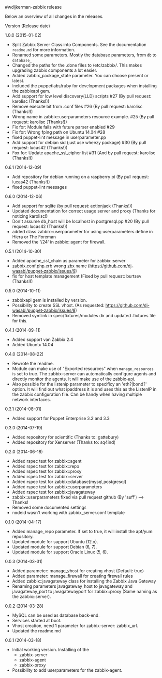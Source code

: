 #wdijkerman-zabbix release

Below an overview of all changes in the releases.

Version (Release date)

1.0.0   (2015-01-02)

  * Split Zabbix Server Class into Components. See the documentation `readme.md` for more information.
  * Renamed some parameters. Mostly the database parameters, from `db` to `database_`
  * Changed the paths for the <sqlfile>.done files to /etc/zabbix/. This makes upgrading zabbix components a lot easier.
  * Added zabbix_package_state parameter. You can choose present or latest.
  * Included the puppetlabs/ruby for development packages when installing the zabbixapi gem.
  * Add support for low level discovery(LLD) scripts #27 (By pull request: karolisc (Thanks!))
  * Remove execute bit from .conf files #26 (By pull request: karolisc (Thanks!))
  * Wrong name in zabbix::userparameters resource example. #25 (By pull request: karolisc (Thanks!))
  * Fix for: Module fails with future parser enabled #29
  * Fix for: Wrong fping path on Ubuntu 14.04 #28
  * fixed puppet-lint message in userparameter.pp
  * Add support for debian sid (just use wheezy package) #30 (By pull request: lucas42 (Thanks!))
  * Fox for: Update apache_ssl_cipher list #31 (And by pull request: karolisc (Thanks!))

0.6.1   (2014-12-09)

  * Add repository for debian running on a raspberry pi (By pull request: lucas42 (Thanks!))
  * fixed puppet-lint messages

0.6.0   (2014-12-06)

  * Add support for sqlite (by pull request: actionjack (Thanks!))
  * Updated documentation for correct usage server and proxy (Thanks for noticing karolisc!)
  * Don't assume db_host will be localhost in postgresql.pp #20 (By pull request: lucas42 (Thanks!))
  * added class zabbix::userparameter for using userparameters define in Hiera or The Foreman
  * Removed the '/24' in zabbix::agent for firewall.

0.5.1	(2014-10-30)

  * Added apache_ssl_chain as parameter for zabbix::server
  * zabbix.conf.php.erb wrong zbx name (https://github.com/dj-wasabi/puppet-zabbix/issues/9)
  * fix for host template management (Fixed by pull request: burtsev (Thanks!))

0.5.0	(2014-10-11)

  * zabbixapi gem is installed by version.
  * Possibility to create SSL vhost. (As requested: https://github.com/dj-wasabi/puppet-zabbix/issues/8)
  * Removed symlink in spec/fixtures/modules dir and updated .fixtures file for this.


0.4.1   (2014-09-11)

  * Added support van Zabbix 2.4
  * Added Ubuntu 14.04

0.4.0   (2014-08-22)

  * Rewrote the readme.
  * Module can make use of "Exported resources" when `manage_resources` is set to true. The zabbix-server can automatically configure agents and directly monitor the agents. It will make use of the zabbix-api.
  * Also possible for the listenip parameter to specificy an 'eth?|bond?' option. It will find out what ipaddress it is and uses this as the ListenIP in the zabbix configuration file. Can be handy when having multiple network interfaces.

0.3.1  (2014-08-01)

  * Added support for Puppet Enterprise 3.2 and 3.3

0.3.0  (2014-07-19)

  * Added repository for scientific (Thanks to: gattebury)
  * Added repository for Xenserver (Thanks to: sq4ind)

0.2.0  (2014-06-18)

  * Added rspec test for zabbix::agent
  * Added rspec test for zabbix::repo
  * Added rspec test for zabbix::proxy
  * Added rspec test for zabbix::server
  * Added rspec test for zabbix::database{mysql,postgresql}
  * Added rspec test for zabbix::userparameters
  * Added rspec test for zabbix::javagateway
  * zabbix::userparameters fixed via pull request github (By 'suff')  --> Thanks!
  * Removed some documented settings
  * nodeid wasn't working with zabbix_server.conf template

0.1.0  (2014-04-17)

  * Added manage_repo parameter. If set to true, it will install the apt/yum repository.
  * Updated module for support Ubuntu (12.x).
  * Updated module for support Debian (6, 7).
  * Updated module for support Oracle Linux (5, 6).

0.0.3  (2014-03-31)

  * Added parameter: manage_vhost for creating vhost (Default: true)
  * Added parameter: manage_firewall for creating firewall rules
  * Added zabbix::javagateway class for installing the Zabbix Java Gateway
  * Renaming parameters javagateway_host to javagateway and javagateway_port to javagatewayport for zabbix::proxy (Same naming as the zabbix::server).

0.0.2  (2014-03-28)

  * MySQL can be used as database back-end.
  * Services started at boot.
  * Vhost creation, need 1 parameter for zabbix-server: zabbix_url.
  * Updated the readme.md

0.0.1 (2014-03-18)

  * Initial working version. Installing of the 
    * zabbix-server
    * zabbix-agent
    * zabbix-proxy
  * Possibility to add userparameters for the zabbix-agent.
